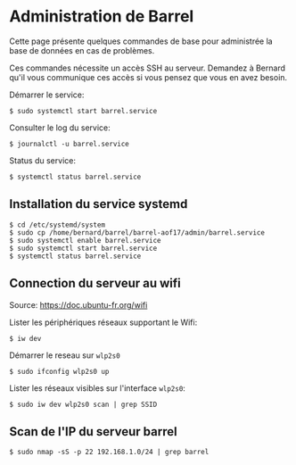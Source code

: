 # Administration de Barrel

Cette page présente quelques commandes de base pour administrée
la base de données en cas de problèmes.

Ces commandes nécessite un accès SSH au serveur. Demandez à Bernard
qu'il vous communique ces accès si vous pensez que vous en avez besoin.

Démarrer le service:

    $ sudo systemctl start barrel.service

Consulter le log du service:

    $ journalctl -u barrel.service

Status du service:

    $ systemctl status barrel.service


## Installation du service systemd

    $ cd /etc/systemd/system
    $ sudo cp /home/bernard/barrel/barrel-aof17/admin/barrel.service
    $ sudo systemctl enable barrel.service
    $ sudo systemctl start barrel.service
    $ systemctl status barrel.service

## Connection du serveur au wifi

Source: https://doc.ubuntu-fr.org/wifi

Lister les périphériques réseaux supportant le Wifi:

    $ iw dev

Démarrer le reseau sur `wlp2s0`

    $ sudo ifconfig wlp2s0 up

Lister les réseaux visibles sur l'interface `wlp2s0`:

    $ sudo iw dev wlp2s0 scan | grep SSID

## Scan de l'IP du serveur barrel
   
    $ sudo nmap -sS -p 22 192.168.1.0/24 | grep barrel

